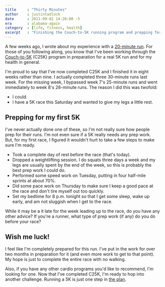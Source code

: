 ```yaml
---
title     : "Thirty Minutes"
author    : justintadlock
date      : 2011-09-02 14:28:00 -5
era       : alabama-again
category  : [life, fitness, health]
excerpt   : "Finishing the Couch-to-5K running program and prepping for my first 5K race."
---
```


A few weeks ago, I wrote about my experience with a <a href="http://justintadlock.com/archives/2011/08/08/twenty-minutes" title="Twenty minutes">20-minute run</a>.  For those of you following along, you know that I've been working through the <a href="http://www.coolrunning.com/engine/2/2_3/181.shtml" title="Couch-to-5K running plan">Couch-to-5K</a> (C25K) program in preparation for a real 5K run and for my health in general.

I'm proud to say that I've now completed C25K and I finished it in eight weeks rather than nine.  I actually completed three 30-minute runs last week.  For the missing week, I bypassed week 7's 25-minute runs and went immediately to week 8's 28-minute runs.  The reason I did this was twofold:

<ul>
	<li>I could.</li>
	<li>I have a 5K race this Saturday and wanted to give my legs a little rest.</li>
</ul>

## Prepping for my first 5K

I've never actually done one of these, so I'm not really sure how people prep for their runs.  I'm not even sure if a 5K really needs any prep work.  But, for my first race, I figured it wouldn't hurt to take a few steps to make sure I'm ready.

<ul>
	<li>Took a complete day of rest before the race (that's today).</li>
	<li>Dropped a weightlifting session.  I do squats three days a week and my legs are usually spent by the end of the week, so this is probably the best prep work I could do.</li>
	<li>Performed some speed work on Tuesday, putting in four half-mile sprints at about 70%.</li>
	<li>Did some pace work on Thursday to make sure I keep a good pace at the race and don't tire myself out too quickly.</li>
	<li>Set my bedtime for 8 p.m. tonight so that I get some sleep, wake up early, and am not sluggish when I get to the race.</li>
</ul>

While it may be a it late for the week leading up to the race, do you have any other advice?  If you're a runner, what type of prep work (if any) do you do before your race?

## Wish me luck!

I feel like I'm completely prepared for this run.  I've put in the work for over two months in preparation for it (and even more work to get to that point).  My hope is just to complete the entire race with no walking.

Also, if you have any other cardio programs you'd like to recommend, I'm looking for one.  Now that I've completed C25K, I'm ready to hop into another challenge.  Running a 5K is just one step in <a href="http://justintadlock.com/archives/2011/07/04/the-year-of-the-six-pack" title="The year of the six-pack">the plan</a>.
